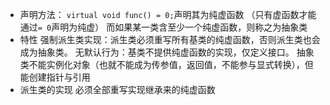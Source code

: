 
- 声明方法：
	`virtual void func() = 0;`声明其为纯虚函数
	（只有虚函数才能通过`= 0`声明为纯虚）
	而如果某一类含至少一个纯虚函数，则称之为抽象类
- 特性
	强制派生类实现：派生类必须重写所有基类的纯虚函数，否则派生类也会成为抽象类。
	无默认行为：基类不提供纯虚函数的实现，仅定义接口。
	抽象类不能实例化对象（也就不能成为传参值，返回值，不能参与显式转换），但能创建指针与引用
- 派生类的实现
	必须全部重写实现继承来的纯虚函数
